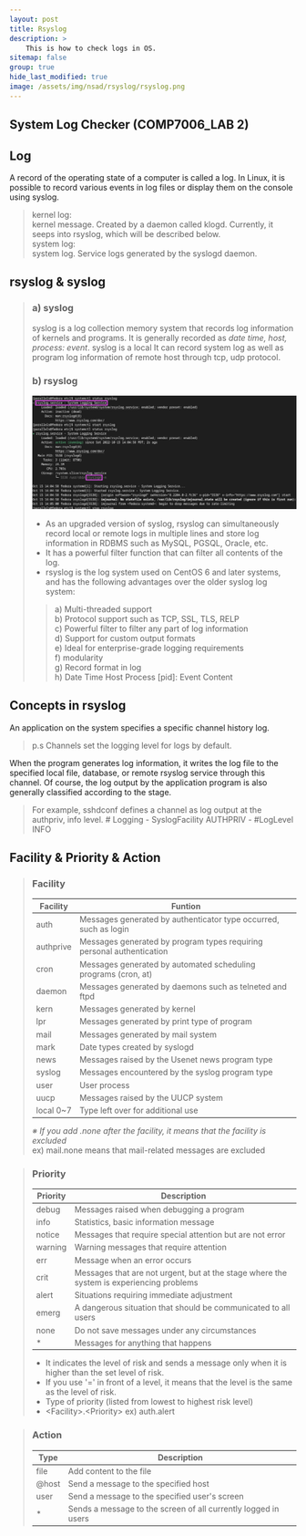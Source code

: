 ```yaml
---
layout: post
title: Rsyslog
description: >
    This is how to check logs in OS.
sitemap: false
group: true
hide_last_modified: true
image: /assets/img/nsad/rsyslog/rsyslog.png
---
```


## System Log Checker (COMP7006_LAB 2)


## Log
A record of the operating state of a computer is called a log. In Linux, it is possible to record various events in log files or display them on the console using syslog.
> kernel log: <br/>
> kernel message. Created by a daemon called klogd. Currently, it seeps into rsyslog, which will be described below. <br/>
> system log: <br/>
> system log. Service logs generated by the syslogd daemon.<br/>


## rsyslog & syslog
> ### a) syslog
> syslog is a log collection memory system that records log information of kernels and programs. It is generally recorded as *date time, host, process: event*. syslog is a local It can record system log as well as program log information of remote host through tcp, udp protocol.
> ### b) rsyslog
> ![Status](/assets/img/nsad/rsyslog/rsyslog_status.png "Status")
> - As an upgraded version of syslog, rsyslog can simultaneously record local or remote logs in multiple lines and store log information in RDBMS such as MySQL, PGSQL, Oracle, etc. 
> - It has a powerful filter function that can filter all contents of the log.
> - rsyslog is the log system used on CentOS 6 and later systems, and has the following advantages over the older syslog log system:
>>   a) Multi-threaded support<br/>
>>   b) Protocol support such as TCP, SSL, TLS, RELP<br/>
>>   c) Powerful filter to filter any part of log information<br/>
>>   d) Support for custom output formats<br/>
>>   e) Ideal for enterprise-grade logging requirements<br/>
>>   f) modularity<br/>
>>   g) Record format in log<br/>
>>   h) Date Time Host Process [pid]: Event Content<br/>


## Concepts in rsyslog
An application on the system specifies a specific channel history log.
> p.s Channels set the logging level for logs by default. <br/>

When the program generates log information, it writes the log file to the specified local file, database, or remote rsyslog service through this channel.
Of course, the log output by the application program is also generally classified according to the stage. 
> For example, sshdconf defines a channel as log output at the authpriv, info level. # Logging - SyslogFacility AUTHPRIV - #LogLevel INFO


## Facility & Priority & Action
> ### Facility
> | Facility |              Funtion              |
> |----------|-----------------------------------|
> |   auth   | Messages generated by authenticator type occurred, such as login |
> | authprive| Messages generated by program types requiring personal authentication |
> |   cron   | Messages generated by automated scheduling programs (cron, at) |
> |  daemon  | Messages generated by daemons such as telneted and ftpd |
> |   kern   | Messages generated by kernel |
> |    lpr   | Messages generated by print type of program |
> |   mail   | Messages generated by mail system |
> |   mark   | Date types created by syslogd | 
> |   news   | Messages raised by the Usenet news program type | 
> |  syslog  | Messages encountered by the syslog program type
> |   user   | User process
> |   uucp   | Messages raised by the UUCP system
> |local 0~7 | Type left over for additional use
> 
> *※ If you add .none after the facility, it means that the facility is excluded <br/>*
> ex) mail.none means that mail-related messages are excluded <br/>

> ### Priority
> | Priority | Description                                 |
> |----------|---------------------------------------------|
> |  debug   | Messages raised when debugging a program    |
> |   info   | Statistics, basic information message       |
> |  notice  | Messages that require special attention but   are not error| 
> |  warning | Warning messages that require attention     |
> |    err   | Message when an error occurs                |
> |   crit   | Messages that are not urgent, but at the stage where the system is experiencing problems
> |   alert  | Situations requiring immediate adjustment   |
> |   emerg  | A dangerous situation that should be communicated to all users |
> |   none   | Do not save messages under any circumstances|
> |     *    | Messages for anything that happens          |
> 
> - It indicates the level of risk and sends a message only when it is higher than the set level of risk.<br/>
> - If you use '=' in front of a level, it means that the level is the same as the level of risk.<br/>
> - Type of priority (listed from lowest to highest risk level)<br/>
> - \<Facility>.\<Priority>   ex) auth.alert

> ### Action
> | Type     | Description                                 |
> |----------|---------------------------------------------|
> |   file   | Add content to the file                     |
> |   @host  | Send a message to the specified host        |
> |   user   | Send a message to the specified user's screen |
> |    *     | Sends a message to the screen of all currently logged in users |
> 


